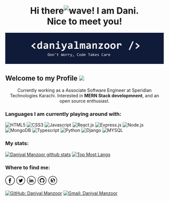 <h1 align="center">Hi there<img alt="wave" src="https://emojis.slackmojis.com/emojis/images/1588177020/8809/wave_hello.gif?1588177020" width="35">! I am Dani.<br> Nice to meet you!</h1>
<img src="https://raw.githubusercontent.com/DaniyalManzoor/DaniyalManzoor/master/banner.png" alt="Banner about Arturs Smirnovs">

<h2>Welcome to my Profile <img src="https://emojis.slackmojis.com/emojis/images/1531849430/4246/blob-sunglasses.gif?1531849430" width="25" /></h2>
<p align="center">Currently working as a  Associate Software Engineer at Speridian Technologies Karachi. Interested in <b>MERN Stack developmnent</b>, and an open source enthusiast.</p>

<h3>Languages I am currently playing around with:</h3>

<img alt="HTML5" src="https://img.shields.io/badge/html5%20-%23E34F26.svg?&style=for-the-badge&logo=html5&logoColor=white" height="30"> <img alt="CSS3" src="https://img.shields.io/badge/css3%20-%231572B6.svg?&style=for-the-badge&logo=css3&logoColor=white" height="30"> <img alt="Javascript" src="https://img.shields.io/badge/-Javascript-000?style=for-the-badge&logo=javascript" height="30"> <img alt="React.js" src="https://img.shields.io/badge/-React.js%20-%2361DBFB.svg?style=for-the-badge&logo=React&logoColor=black" height="30"> <img alt="Express.js" src="https://img.shields.io/badge/-Express.js%20-%23EFD81C.svg?style=for-the-badge&logo=Express&logoColor=black" height="30"> <img alt="Node.js" src="https://img.shields.io/badge/-Node-brightgreen?style=for-the-badge&logo=Node.js&logoColor=white" height="30"> <img alt="MongoDB" src="https://img.shields.io/badge/-MongoDB-402F20?style=for-the-badge&logo=MongoDB&logoColor=brightgreen" height="30"> <img alt="Typescript" src="https://img.shields.io/badge/typescript%20-%23007ACC.svg?&style=for-the-badge&logo=typescript&logoColor=white" height="30"> <img alt="Python" src="https://img.shields.io/badge/-Python-EFD81C?style=for-the-badge&logo=Python&logoColor=black" height="30"> <img alt="Django" src="https://img.shields.io/badge/-Django-0E3C2D?style=for-the-badge&logo=Django&logoColor=white" height="30"> <img alt="MYSQL" src="https://img.shields.io/badge/-MySql-004C5F?style=for-the-badge&logo=mysql&logoColor=white" height="30">

<h3>My stats:</h3>

[![Daniyal Manzoor github stats](https://github-readme-stats.vercel.app/api?username=DaniyalManzoor&show_icons=true&count_private=true&theme=highcontrast)](https://github.com/DaniyalManzoor/) [![Top Most Langs](https://github-readme-stats.vercel.app/api/top-langs/?username=DaniyalManzoor&layout=compact)](https://github.com/DaniyalManzoor/)

<h3>Where to find me:</h3>

<a href="https://www.facebook.com/dani075" target="_blank"><img src="https://raw.githubusercontent.com/DaniyalManzoor/DaniyalManzoor/master/fb.png" alt="Facebook" width="30"></a>
<a href="https://twitter.com/daniyalmanzoo28" target="_blank"><img src="https://raw.githubusercontent.com/DaniyalManzoor/DaniyalManzoor/master/tw.png" alt="Twitter" width="30"></a>
<a href="https://www.linkedin.com/in/daniyalmanzoor/" target="_blank"><img src="https://raw.githubusercontent.com/DaniyalManzoor/DaniyalManzoor/master/in.png" alt="LinkedIn" width="30"></a>
<a href="https://github.com/DaniyalManzoor" target="_blank"><img src="https://raw.githubusercontent.com/DaniyalManzoor/DaniyalManzoor/master/git.png" alt="GitHub" width="30"></a>
<a href="https://github.com/DaniyalManzoor" target="_blank"><img src="https://raw.githubusercontent.com/DaniyalManzoor/DaniyalManzoor/master/www.png" alt="Website" width="30"></a>

[![GitHub: Daniyal Manzoor](https://img.shields.io/github/followers/DaniyalManzoor?label=follow&style=social)](https://github.com/DaniyalManzoor)
[![Gmail: Daniyal Manzoor](https://img.shields.io/badge/gmail-%23D14836.svg?&style=plastic&logo=gmail&logoColor=white)](mailto:daniyalmanzoor28@gmail.com)
